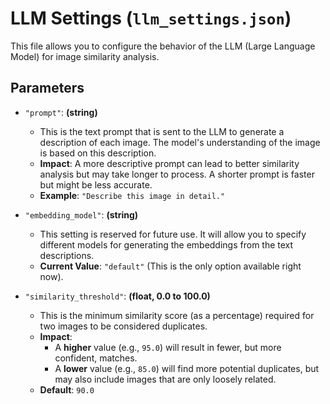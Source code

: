 # LLM Settings (`llm_settings.json`)

This file allows you to configure the behavior of the LLM (Large Language Model) for image similarity analysis.

## Parameters

*   `"prompt"`: **(string)**
    *   This is the text prompt that is sent to the LLM to generate a description of each image. The model's understanding of the image is based on this description.
    *   **Impact**: A more descriptive prompt can lead to better similarity analysis but may take longer to process. A shorter prompt is faster but might be less accurate.
    *   **Example**: `"Describe this image in detail."`

*   `"embedding_model"`: **(string)**
    *   This setting is reserved for future use. It will allow you to specify different models for generating the embeddings from the text descriptions.
    *   **Current Value**: `"default"` (This is the only option available right now).

*   `"similarity_threshold"`: **(float, 0.0 to 100.0)**
    *   This is the minimum similarity score (as a percentage) required for two images to be considered duplicates.
    *   **Impact**:
        *   A **higher** value (e.g., `95.0`) will result in fewer, but more confident, matches.
        *   A **lower** value (e.g., `85.0`) will find more potential duplicates, but may also include images that are only loosely related.
    *   **Default**: `90.0`
